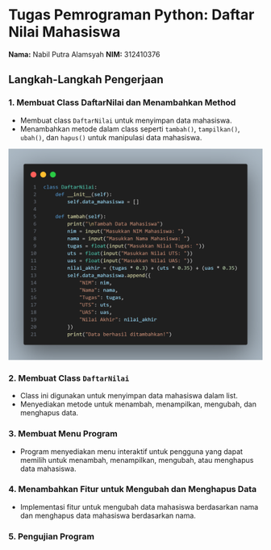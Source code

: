 # Tugas Pemrograman Python: Daftar Nilai Mahasiswa

**Nama:** Nabil Putra Alamsyah
**NIM:** 312410376

## Langkah-Langkah Pengerjaan

### 1. Membuat Class DaftarNilai dan Menambahkan Method
- Membuat class `DaftarNilai` untuk menyimpan data mahasiswa.
- Menambahkan metode dalam class seperti `tambah()`, `tampilkan()`, `ubah()`, dan `hapus()` untuk manipulasi data mahasiswa.

![Gambar](/Gambar/gambar1.png)

### 2. Membuat Class `DaftarNilai`
- Class ini digunakan untuk menyimpan data mahasiswa dalam list.
- Menyediakan metode untuk menambah, menampilkan, mengubah, dan menghapus data.

### 3. Membuat Menu Program
- Program menyediakan menu interaktif untuk pengguna yang dapat memilih untuk menambah, menampilkan, mengubah, atau menghapus data mahasiswa.

### 4. Menambahkan Fitur untuk Mengubah dan Menghapus Data
- Implementasi fitur untuk mengubah data mahasiswa berdasarkan nama dan menghapus data mahasiswa berdasarkan nama.

### 5. Pengujian Program